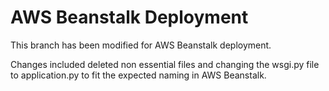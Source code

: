 # AWS Beanstalk Deployment

This branch has been modified for AWS Beanstalk deployment.

Changes included deleted non essential files and changing the wsgi.py file to application.py to fit the expected naming in AWS Beanstalk.